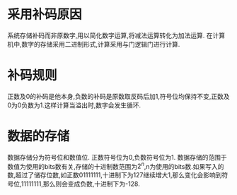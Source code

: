 # 采用补码原因
系统存储补码而非原数字,用以简化数字运算,将减法运算转化为加法运算.
在计算机中,数字的存储采用二进制形式,计算采用与门逻辑门进行计算.


# 补码规则
正数及0的补码是他本身,负数的补码是原数取反码后加1,符号位均保持不变,正数及0为0负数为1.这样计算当溢出时,数字会发生循环.

# 数据的存储
数据存储分为符号位和数值位.
正数符号位为0,负数符号位为1.
数据存储的范围于数值为使用的bits数有关,存储的十进制数范围为$2^n$,n为使用的bits数.如果写入的数,超过了储存位数,如正数01111111,十进制下为127继续增大1,那么变化会影响到符号位,11111111,那么则会变成负数,十进制下为-128.